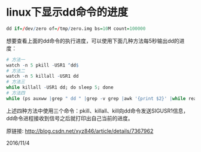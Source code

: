 # linux下显示dd命令的进度

```r
dd if=/dev/zero of=/tmp/zero.img bs=10M count=100000
```
想要查看上面的dd命令的执行进度，可以使用下面几种方法每5秒输出dd的进度：  
```r
# 方法一
watch -n 5 pkill -USR1 ^dd$
# 方法二
watch -n 5 killall -USR1 dd
# 方法三
while killall -USR1 dd; do sleep 5; done
# 方法四
while (ps auxww |grep " dd " |grep -v grep |awk '{print $2}' |while read pid; do kill -USR1 $pid; done) ; do sleep 5; done
```

上述四种方法中使用三个命令：pkill、killall、kill向dd命令发送SIGUSR1信息，dd命令进程接收到信号之后就打印出自己当前的进度。  

原链接: http://blog.csdn.net/xyz846/article/details/7367962  


2016/11/4  
